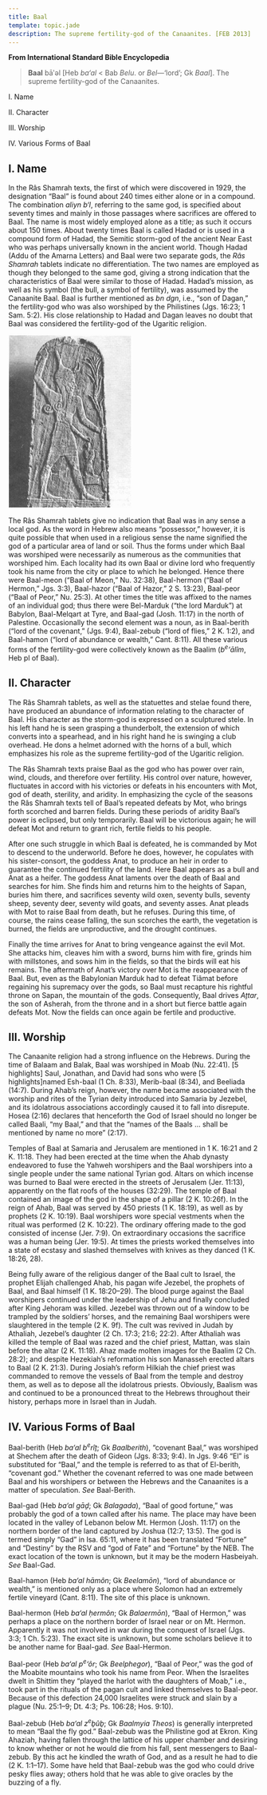 ```yaml
---
title: Baal
template: topic.jade
description: The supreme fertility-god of the Canaanites. [FEB 2013]
---
```


**From International Standard Bible Encyclopedia**

> **Baal** bāʹəl [Heb *ba‘al* \< Bab *Belu*. or *Bel*—‘lord’; Gk *Baal*].
The supreme fertility-god of the Canaanites.

I. Name

II. Character

III. Worship

IV. Various Forms of Baal

## I. Name

In the Râs Shamrah texts, the first of which were discovered in 1929, the designation “Baal” is found about 240 times either alone or in a compound. The combination *aliyn b‘l*, referring to the same god, is specified about seventy times and mainly in those passages where sacrifices are offered to Baal. The name is most widely employed alone as a title; as such it occurs about 150 times. About twenty times Baal is called Hadad or is used in a compound form of Hadad, the Semitic storm-god of the ancient Near East who was perhaps universally known in the ancient world. Though Hadad (Addu of the Amarna Letters) and Baal were two separate gods, the *Râs Shamrah* tablets indicate no differentiation. The two names are employed as though they belonged to the same god, giving a strong indication that the characteristics of Baal were similar to those of Hadad. Hadad’s mission, as well as his symbol (the bull, a symbol of fertility), was assumed by the Canaanite Baal. Baal is further mentioned as *bn dgn*, i.e., “son of Dagan,” the fertility-god who was also worshiped by the Philistines (Jgs. 16:23; 1 Sam. 5:2). His close relationship to Hadad and Dagan leaves no doubt that
Baal was considered the fertility-god of the Ugaritic religion.

![“Baal of the lightning,” stele from Râs Shamrah. The small human figure may be a deity or a person in the god’s care. (Louvre)](img/baal-lightning.jpg)


The Râs Shamrah tablets give no indication that Baal was in any sense a local god. As the word in Hebrew also means “possessor,” however, it is quite possible that when used in a religious sense the name signified the god of a particular area of land or soil. Thus the forms under which Baal was worshiped were necessarily as numerous as the communities that worshiped him. Each locality had its own Baal or divine lord who frequently took his name from the city or place to which he belonged. Hence there were Baal-meon (“Baal of Meon,” Nu. 32:38), Baal-hermon (“Baal of Hermon,” Jgs. 3:3), Baal-hazor (“Baal of Hazor,” 2 S. 13:23), Baal-peor (“Baal of Peor,” Nu. 25:3). At other times the title was affixed to the names of an individual god; thus there were Bel-Marduk (“the lord Marduk”) at Babylon, Baal-Melqart at Tyre, and Baal-gad (Josh. 11:17) in the north of Palestine. Occasionally the second element was a noun, as in Baal-berith (“lord of the covenant,” (Jgs. 9:4), Baal-zebub (“lord of flies,” 2 K. 1:2), and Baal-hamon (“lord of abundance or wealth,” Cant. 8:11). All these various forms of the fertility-god were collectively known as the Baalim (*b*<sup>*e*</sup>*‘ālîm*, Heb pl of Baal).

## II. Character

The Râs Shamrah tablets, as well as the statuettes and stelae found there, have produced an abundance of information relating to the character of Baal. His character as the storm-god is expressed on a sculptured stele. In his left hand he is seen grasping a thunderbolt, the extension of which converts into a spearhead, and in his right hand he is swinging a club overhead. He dons a helmet adorned with the horns of a bull, which emphasizes his role as the supreme fertility-god of the
Ugaritic religion.

The Râs Shamrah texts praise Baal as the god who has power over rain, wind, clouds, and therefore over fertility. His control over nature, however, fluctuates in accord with his victories or defeats in his encounters with Mot, god of death, sterility, and aridity. In emphasizing the cycle of the seasons the Râs Shamrah texts tell of Baal’s repeated defeats by Mot, who brings forth scorched and barren fields. During these periods of aridity Baal’s power is eclipsed, but only temporarily. Baal will be victorious again; he will defeat Mot and return to grant rich, fertile fields to his people.

After one such struggle in which Baal is defeated, he is commanded by Mot to descend to the underworld. Before he does, however, he copulates with his sister-consort, the goddess Anat, to produce an heir in order to guarantee the continued fertility of the land. Here Baal appears as a bull and Anat as a heifer. The goddess Anat laments over the death of Baal and searches for him. She finds him and returns him to the heights of Sapan, buries him there, and sacrifices seventy wild oxen, seventy bulls, seventy sheep, seventy deer, seventy wild goats, and seventy asses. Anat pleads with Mot to raise Baal from death, but he refuses. During this time, of course, the rains cease falling, the sun scorches the earth, the vegetation is burned, the fields are unproductive, and the drought continues.

Finally the time arrives for Anat to bring vengeance against the evil Mot. She attacks him, cleaves him with a sword, burns him with fire, grinds him with millstones, and sows him in the fields, so that the birds will eat his remains. The aftermath of Anat’s victory over Mot is the reappearance of Baal. But, even as the Babylonian Marduk had to defeat Tiâmat before regaining his supremacy over the gods, so Baal must recapture his rightful throne on Sapan, the mountain of the gods.
Consequently, Baal drives *Aṯtar*, the son of Asherah, from the throne and in a short but fierce battle again defeats Mot. Now the fields can once again be fertile and productive.

## III. Worship

The Canaanite religion had a strong influence on the Hebrews. During the time of Balaam and Balak, Baal was worshiped in Moab (Nu. 22:41). [5 highlights] Saul, Jonathan, and David had sons who were [5 highlights]named Esh-baal (1 Ch. 8:33), Merib-baal (8:34), and Beeliada (14:7). During Ahab’s reign, however, the name became associated with the worship and rites of the Tyrian deity introduced into Samaria by Jezebel, and its idolatrous associations accordingly caused it to fall into disrepute. Hosea (2:16) declares that henceforth the God of Israel should no longer be called Baali, “my Baal,” and that the “names of the Baals … shall be mentioned by name no more” (2:17).

Temples of Baal at Samaria and Jerusalem are mentioned in 1 K. 16:21 and 2 K. 11:18. They had been erected at the time when the Ahab dynasty endeavored to fuse the Yahweh worshipers and the Baal worshipers into a single people under the same national Tyrian god. Altars on which incense was burned to Baal were erected in the streets of Jerusalem (Jer. 11:13), apparently on the flat roofs of the houses (32:29). The temple of Baal contained an image of the god in the shape of a pillar (2 K. 10:26f). In the reign of Ahab, Baal was served by 450 priests (1 K. 18:19), as well as by prophets (2 K. 10:19). Baal worshipers wore special vestments when the ritual was performed (2 K. 10:22). The ordinary offering made to the god consisted of incense (Jer. 7:9). On extraordinary occasions the sacrifice was a human being (Jer. 19:5). At times the priests worked themselves into a state of ecstasy and slashed themselves with knives as they danced (1 K. 18:26, 28).

Being fully aware of the religious danger of the Baal cult to Israel, the prophet Elijah challenged Ahab, his pagan wife Jezebel, the prophets of Baal, and Baal himself (1 K. 18:20–29). The blood purge against the Baal worshipers continued under the leadership of Jehu and finally concluded after King Jehoram was killed. Jezebel was thrown out of a window to be trampled by the soldiers’ horses, and the remaining Baal worshipers were slaughtered in the temple (2 K. 9f). The cult was revived in Judah by Athaliah, Jezebel’s daughter (2 Ch. 17:3; 21:6; 22:2). After Athaliah was killed the temple of Baal was razed and the chief priest, Mattan, was slain before the altar (2 K. 11:18). Ahaz made molten images for the Baalim (2 Ch. 28:2); and despite Hezekiah’s reformation his son Manasseh erected altars to Baal (2 K. 21:3). During Josiah’s reform Hilkiah the chief priest was commanded to remove the vessels of Baal from the temple and destroy them, as well as to depose all the idolatrous priests. Obviously, Baalism was and continued to be a pronounced threat to the Hebrews throughout their history, perhaps more in Israel than in Judah.

## IV. Various Forms of Baal

Baal-berith (Heb *ba‘al b*<sup>*e*</sup>*rîṯ*; Gk *Baalberith*), “covenant Baal,” was worshiped at Shechem after the death of Gideon (Jgs. 8:33; 9:4). In Jgs. 9:46 “El” is substituted for “Baal,” and the temple is referred to as that of El-berith, “covenant god.” Whether the covenant referred to was one made between Baal and his worshipers or between the Hebrews and the Canaanites is a matter of speculation. *See* Baal-Berith.

Baal-gad (Heb *ba‘al gāḏ*; Gk *Balagada*), “Baal of good fortune,” was probably the god of a town called after his name. The place may have been located in the valley of Lebanon below Mt. Hermon (Josh. 11:17) on the northern border of the land captured by Joshua (12:7; 13:5). The god is termed simply “Gad” in Isa. 65:11, where it has been translated “Fortune” and “Destiny” by the RSV and “god of Fate” and “Fortune” by the NEB. The exact location of the town is unknown, but it may be the modern Hasbeiyah. *See* Baal-Gad.

Baal-hamon (Heb *ba‘al hāmôn*; Gk *Beelamōn*), “lord of abundance or wealth,” is mentioned only as a place where Solomon had an extremely fertile vineyard (Cant. 8:11). The site of this place is unknown.

Baal-hermon (Heb *ba‘al ḥermôn*; Gk *Balaermōn*), “Baal of Hermon,” was perhaps a place on the northern border of Israel near or on Mt. Hermon. Apparently it was not involved in war during the conquest of Israel (Jgs. 3:3; 1 Ch. 5:23). The exact site is unknown, but some scholars believe it to be another name for Baal-gad. *See* Baal-Hermon.

Baal-peor (Heb *ba‘al p*<sup>*e*</sup>*‘ôr*; Gk *Beelphegor*), “Baal of Peor,” was the god of the Moabite mountains who took his name from Peor. When the Israelites dwelt in Shittim they “played the harlot with the daughters of Moab,” i.e., took part in the rituals of the pagan cult and linked themselves to Baal-peor. Because of this defection 24,000 Israelites were struck and slain by a plague (Nu. 25:1–9; Dt. 4:3; Ps. 106:28; Hos. 9:10).

Baal-zebub (Heb *ba‘al z*<sup>*e*</sup>*ḇûḇ*; Gk *Baalmyia Theos*) is generally interpreted to mean “Baal the fly god.” Baal-zebub was the Philistine god at Ekron. King Ahaziah, having fallen through the lattice of his upper chamber and desiring to know whether or not he would die from his fall, sent messengers to Baal-zebub. By this act he kindled the wrath of God, and as a result he had to die (2 K. 1:1–17). Some have held that Baal-zebub was the god who could drive pesky flies away;
others hold that he was able to give oracles by the buzzing of a fly.
